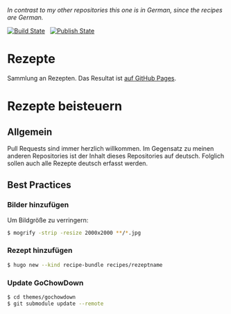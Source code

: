 *In contrast to my other repositories this one is in German, since the recipes are German.*

[![Build State](https://github.com/Tiliavir/rezepte/workflows/Build%20on%20Push/badge.svg)](https://github.com/Tiliavir/rezepte/actions?query=workflow%3A%22Build+on+Push%22)
&nbsp;
[![Publish State](https://github.com/Tiliavir/rezepte/workflows/Publish%20to%20GH%20Pages%20on%20Tag/badge.svg)](https://github.com/Tiliavir/rezepte/actions?query=workflow%3A%22Publish+to+GH+Pages+on+Tag%22)

# Rezepte
Sammlung an Rezepten. Das Resultat ist [auf GitHub Pages](https://tiliavir.github.io/rezepte/).

# Rezepte beisteuern
## Allgemein
Pull Requests sind immer herzlich willkommen. Im Gegensatz zu meinen anderen Repositories ist der Inhalt dieses Repositories auf deutsch. Folglich sollen auch alle Rezepte deutsch erfasst werden.

## Best Practices
### Bilder hinzufügen
Um Bildgröße zu verringern:
```bash
$ mogrify -strip -resize 2000x2000 **/*.jpg
```

### Rezept hinzufügen
```bash
$ hugo new --kind recipe-bundle recipes/rezeptname
```

### Update GoChowDown
```bash
$ cd themes/gochowdown
$ git submodule update --remote
```
